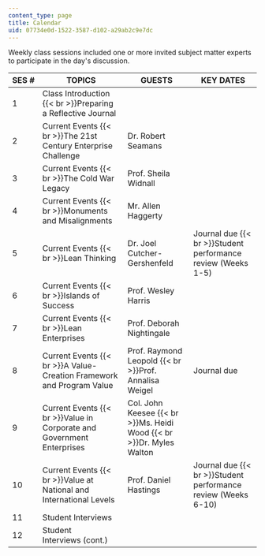 ```yaml
---
content_type: page
title: Calendar
uid: 07734e0d-1522-3587-d102-a29ab2c9e7dc
---
```


Weekly class sessions included one or more invited subject matter experts to participate in the day's discussion.

| SES # | TOPICS | GUESTS | KEY DATES |
| --- | --- | --- | --- |
| 1 | Class Introduction  {{< br >}}Preparing a Reflective Journal | &nbsp; |
| 2 | Current Events  {{< br >}}The 21st Century Enterprise Challenge | Dr. Robert Seamans | &nbsp; |
| 3 | Current Events  {{< br >}}The Cold War Legacy | Prof. Sheila Widnall | &nbsp; |
| 4 | Current Events  {{< br >}}Monuments and Misalignments | Mr. Allen Haggerty | &nbsp; |
| 5 | Current Events  {{< br >}}Lean Thinking | Dr. Joel Cutcher-Gershenfeld | Journal due  {{< br >}}Student performance review (Weeks 1-5) |
| 6 | Current Events  {{< br >}}Islands of Success | Prof. Wesley Harris | &nbsp; |
| 7 | Current Events  {{< br >}}Lean Enterprises | Prof. Deborah Nightingale | &nbsp; |
| 8 | Current Events  {{< br >}}A Value-Creation Framework and Program Value | Prof. Raymond Leopold  {{< br >}}Prof. Annalisa Weigel | Journal due |
| 9 | Current Events  {{< br >}}Value in Corporate and Government Enterprises | Col. John Keesee  {{< br >}}Ms. Heidi Wood  {{< br >}}Dr. Myles Walton | &nbsp; |
| 10 | Current Events  {{< br >}}Value at National and International Levels | Prof. Daniel Hastings | Journal due  {{< br >}}Student performance review (Weeks 6-10) |
| 11 | Student Interviews | &nbsp; |
| 12 | Student Interviews (cont.) | &nbsp; |